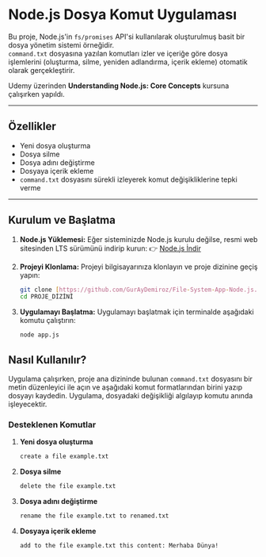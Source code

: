 # Node.js Dosya Komut Uygulaması

Bu proje, Node.js'in `fs/promises` API'si kullanılarak oluşturulmuş basit bir dosya yönetim sistemi örneğidir.  
`command.txt` dosyasına yazılan komutları izler ve içeriğe göre dosya işlemlerini (oluşturma, silme, yeniden adlandırma, içerik ekleme) otomatik olarak gerçekleştirir.

Udemy üzerinden **Understanding Node.js: Core Concepts** kursuna çalışırken yapıldı.

---

## Özellikler

- Yeni dosya oluşturma  
- Dosya silme  
- Dosya adını değiştirme  
- Dosyaya içerik ekleme  
- `command.txt` dosyasını sürekli izleyerek komut değişikliklerine tepki verme  

---

## Kurulum ve Başlatma 

1.  **Node.js Yüklemesi:**
    Eğer sisteminizde Node.js kurulu değilse, resmi web sitesinden LTS sürümünü indirip kurun:
    👉 [Node.js İndir](https://nodejs.org/)

2.  **Projeyi Klonlama:**
    Projeyi bilgisayarınıza klonlayın ve proje dizinine geçiş yapın:
    ```bash
    git clone [https://github.com/GurAyDemiroz/File-System-App-Node.js.git]
    cd PROJE_DİZİNİ
    ```

3.  **Uygulamayı Başlatma:**
    Uygulamayı başlatmak için terminalde aşağıdaki komutu çalıştırın:
    ```bash
    node app.js
    ```


## Nasıl Kullanılır?

Uygulama çalışırken, proje ana dizininde bulunan `command.txt` dosyasını bir metin düzenleyici ile açın ve aşağıdaki komut formatlarından birini yazıp dosyayı kaydedin. Uygulama, dosyadaki değişikliği algılayıp komutu anında işleyecektir.

### Desteklenen Komutlar

1. **Yeni dosya oluşturma**
    ```bash
    create a file example.txt
    ```

2. **Dosya silme**
    ```bash
    delete the file example.txt
    ```
    

3. **Dosya adını değiştirme**
    ```bash
    rename the file example.txt to renamed.txt
    ```

4. **Dosyaya içerik ekleme**
    ```bash
    add to the file example.txt this content: Merhaba Dünya!
    ```


